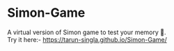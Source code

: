 # Simon-Game
A virtual version of Simon game to test your memory 🙂.<br />
Try it here:- https://tarun-singla.github.io/Simon-Game/
